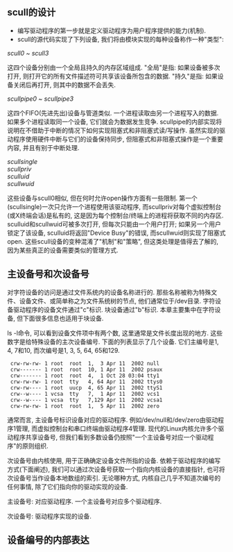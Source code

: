 ## scull的设计

- 编写驱动程序的第一步就是定义驱动程序为用户程序提供的能力(机制). 
- scull的源代码实现了下列设备, 我们将由模块实现的每种设备称作一种"类型": 

*scull0 ~ scull3*

这四个设备分别由一个全局且持久的内存区域组成. "全局"是指: 如果设备被多次打开, 则打开它的所有文件描述符可共享该设备所包含的数据. "持久"是指: 如果设备关闭后再打开, 则其中的数据不会丢失. 

*scullpipe0 ~ scullpipe3*

这四个FIFO(先进先出)设备与管道类似. 一个进程读取由另一个进程写入的数据. 如果多个进程读取同一个设备, 它们就会为数据发生竞争. scullpipe的内部实现将说明在不借助于中断的情况下如何实现阻塞式和非阻塞式读/写操作. 虽然实现的驱动程序使用硬件中断与它们的设备保持同步, 但阻塞式和非阻塞式操作是一个重要内容,   并且有别于中断处理. 

*scullsingle*  
*scullpriv*  
*sculluid*  
*scullwuid*  

这些设备与scull0相似, 但在何时允许open操作方面有一些限制. 第一个(scullsingle)一次只允许一个进程使用该驱动程序, 而scullpriv对每个虚拟控制台(或X终端会话)是私有的, 这是因为每个控制台/终端上的进程将获取不同的内存区. sculluid和scullwuid可被多次打开, 但每次只能由一个用户打开; 如果另一个用户锁定了该设备, sculluid将返回"Device Busy"的错误, 而scullwuid则实现了阻塞式open. 这些scull设备的变种混淆了"机制"和"策略", 但这类处理是值得去了解的, 因为某些真正的设备需要类似的管理方式. 

## 主设备号和次设备号

对字符设备的访问是通过文件系统内的设备名称进行的. 那些名称被称为特殊文件、设备文件、或简单称之为文件系统树的节点, 他们通常位于/dev目录. 字符设备驱动程序的设备文件通过"c"标识. 块设备通过"b"标识. 本章主要集中在字符设备, 但下面很多信息也适用于块设备. 

ls -l命令, 可以看到设备文件项中有两个数, 这里通常是文件长度出现的地方. 这些数字是给特殊设备的主次设备编号. 下面的列表显示了几个设备. 它们主编号是1, 4, 7和10, 而次编号是1, 3, 5, 64, 65和129.


```
 crw-rw-rw- 1 root  root  1,  3 Apr 11  2002 null 
 crw------- 1 root  root  10, 1 Apr 11  2002 psaux 
 crw------- 1 root  root  4,  1 Oct 28 03:04 tty1 
 crw-rw-rw- 1 root  tty   4, 64 Apr 11  2002 ttys0 
 crw-rw---- 1 root  uucp  4, 65 Apr 11  2002 ttyS1 
 crw--w---- 1 vcsa  tty   7,  1 Apr 11  2002 vcs1 
 crw--w---- 1 vcsa  tty   7,129 Apr 11  2002 vcsa1 
 crw-rw-rw- 1 root  root  1,  5 Apr 11  2002 zero 
```

通常而言, 主设备号标识设备对应的驱动程序. 例如/dev/null和/dev/zero由驱动程序1管理, 而虚拟控制台和串口终端由驱动程序4管理. 现代的Linux内核允许多个驱动程序共享设备号, 但我们看到多数设备仍按照"一个主设备号对应一个驱动程序"的原则组织. 

次设备号由内核使用, 用于正确确定设备文件所指的设备. 依赖于驱动程序的编写方式(下面阐述), 我们可以通过次设备号获取一个指向内核设备的直接指针, 也可将次设备号当作设备本地数组的索引. 无论哪种方式, 内核自己几乎不知道次编号的任何事情, 除了它们指向你的驱动实现的设备.

主设备号: 对应驱动程序. 一个主设备号对应多个驱动程序. 

次设备号: 驱动程序实现的设备. 

## 设备编号的内部表达


